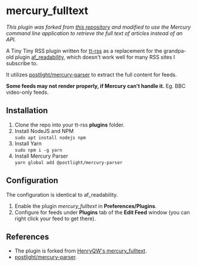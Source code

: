 # mercury_fulltext

*This plugin was forked from [this repository](https://github.com/HenryQW/mercury_fulltext) and modified to use the Mercury command line application to retrieve the full text of articles instead of an API.*

A Tiny Tiny RSS plugin written for [tt-rss](https://tt-rss.org) as a replacement for the grandpa-old plugin [af_readability](https://git.tt-rss.org/fox/tt-rss/src/master/plugins/af_readability), which doesn't work well for many RSS sites I subscribe to.

It utilizes [postlight/mercury-parser](https://github.com/postlight/mercury-parser) to extract the full content for feeds.

**Some feeds may not render properly, if Mercury can't handle it.** Eg. BBC video-only feeds.

## Installation

1. Clone the repo into your tt-rss **plugins** folder.
1. Install NodeJS and NPM  
    `sudo apt install nodejs npm`
1. Install Yarn  
    `sudo npm i -g yarn`
1. Install Mercury Parser  
    `yarn global add @postlight/mercury-parser`

## Configuration

The configuration is identical to af_readability.

1. Enable the plugin *mercury_fulltext* in **Preferences/Plugins**.
1. Configure for feeds under **Plugins** tab of the **Edit Feed** window (you can right click your feed to get there).

## References

* The plugin is forked from [HenryQW's mercury_fulltext](https://github.com/HenryQW/mercury_fulltext).
* [postlight/mercury-parser](https://github.com/postlight/mercury-parser).
